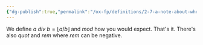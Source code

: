 ```yaml
---
{"dg-publish":true,"permalink":"/ox-fp/definitions/2-7-a-note-about-whole-number-arithmetic/"}
---
```


We define $a\ div\ b = \lfloor a/b \rfloor$ and $mod$ how you would expect. That's it. There's also $quot$ and $rem$ where $rem$ can be negative.  